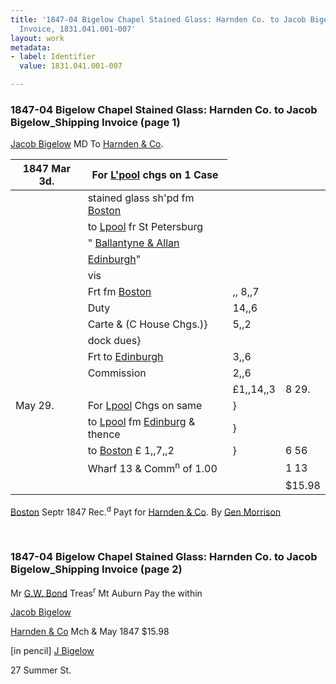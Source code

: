 ```yaml
---
title: '1847-04 Bigelow Chapel Stained Glass: Harnden Co. to Jacob Bigelow_Shipping
  Invoice, 1831.041.001-007'
layout: work
metadata:
- label: Identifier
  value: 1831.041.001-007

---
```

<div class="pages">
<div id="page-1130782">
<h3><a name="page-1130782">1847-04 Bigelow Chapel Stained Glass: Harnden Co. to Jacob Bigelow_Shipping Invoice (page 1)</a></h3>
<div class="page-content">
<p><a href='/pages/subjects/52529' title='Bigelow, Jacob'>Jacob Bigelow</a> MD To <a href='/pages/subjects/54307' title='Harnden &amp; Co.'>Harnden &amp; Co</a>.</p>
<p><table class='tabular'><thead><span class='line-break'> </span><tr><th><date when='1847-03-03'>1847 Mar 3d.</date></th> <th>For <a href='/pages/subjects/52562' title='Liverpool, UK'>L'pool</a> chgs on 1 Case</th></tr></thead> <tbody> <tr><td/> <td>stained glass sh'pd fm <a href='/pages/subjects/52559' title='Boston, MA'>Boston</a></td> </tr> <tr><td/> <td>to <a href='/pages/subjects/52562' title='Liverpool, UK'>Lpool</a> fr St Petersburg</td> </tr> <tr><td/> <td>" <a href='/pages/subjects/54295' title='Ballantine &amp; Allan'>Ballantyne &amp; Allan</a></td> </tr> <tr><td/> <td><a href='/pages/subjects/54292' title='Edinburgh, Scotland'>Edinburgh</a>"</td> </tr> <tr><td/> <td>vis</td> </tr> <tr><td/> <td>Frt fm <a href='/pages/subjects/52559' title='Boston, MA'>Boston</a></td> <td>,, 8,,7</td> </tr> <tr><td/> <td>Duty</td> <td>14,,6</td> </tr> <tr><td/> <td>Carte &amp; (C House Chgs.)}</td> <td>5,,2</td> </tr> <tr><td/> <td>dock dues}</td> <td/> </tr> <tr><td/> <td>Frt to <a href='/pages/subjects/54292' title='Edinburgh, Scotland'>Edinburgh</a></td> <td>3,,6</td> </tr> <tr><td/> <td>Commission</td> <td>2,,6</td> </tr> <tr><td/> <td/> <td>£1,,14,,3</td> <td>8 29.</td> </tr> <tr><td> <date when='1847-05-29'>May 29</date>.</td> <td>For <a href='/pages/subjects/52562' title='Liverpool, UK'>Lpool</a> Chgs on same</td> <td>}</td> <td/> </tr> <tr><td/> <td>to <a href='/pages/subjects/52562' title='Liverpool, UK'>Lpool</a> fm <a href='/pages/subjects/54292' title='Edinburgh, Scotland'>Edinburg</a> &amp; thence</td> <td>}</td> <td/> </tr> <tr><td/> <td>to <a href='/pages/subjects/52559' title='Boston, MA'>Boston</a> £ 1,,7,,2</td> <td>}</td> <td>6 56</td> </tr> <tr><td/> <td>Wharf 13 &amp; Comm<sup>n</sup> of 1.00</td> <td/> <td>1 13</td> </tr> <tr><td/> <td/> <td/> <td>$15.98</td> </tr> </tbody> </table> <a href='/pages/subjects/52559' title='Boston, MA'>Boston</a> <date when='1847-09'>Septr 1847</date><span class='line-break'> </span>Rec.<sup>d</sup> Payt for <a href='/pages/subjects/54307' title='Harnden &amp; Co.'>Harnden &amp; Co</a>.<span class='line-break'> </span>By <a href='/pages/subjects/54315' title='Morrison, Gen'>Gen Morrison</a></p>
</div>
</div>
<br />
<div id="page-1130783">
<h3><a name="page-1130783">1847-04 Bigelow Chapel Stained Glass: Harnden Co. to Jacob Bigelow_Shipping Invoice (page 2)</a></h3>
<div class="page-content">
<p>Mr <a href='/pages/subjects/54274' title='Bond, George William'>G.W. Bond</a><span class='line-break'> </span>Treas<sup>r</sup> Mt Auburn<span class='line-break'> </span>Pay the within</p>
<p><a href='/pages/subjects/52529' title='Bigelow, Jacob'>Jacob Bigelow</a></p>
<p><a href='/pages/subjects/54307' title='Harnden &amp; Co.'>Harnden &amp; Co</a><span class='line-break'> </span>Mch &amp; <date when='1847-05'>May 1847</date><span class='line-break'> </span>$15.98</p>
<p>[in pencil]<span class='line-break'> </span><a href='/pages/subjects/52529' title='Bigelow, Jacob'>J Bigelow</a></p>
<p>27 Summer St.</p>
</div>
</div>
<br />
</div>
